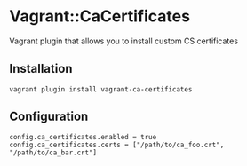 # Vagrant::CaCertificates

Vagrant plugin that allows you to install custom CS certificates

## Installation

	vagrant plugin install vagrant-ca-certificates

## Configuration

    config.ca_certificates.enabled = true
    config.ca_certificates.certs = ["/path/to/ca_foo.crt", "/path/to/ca_bar.crt"]
